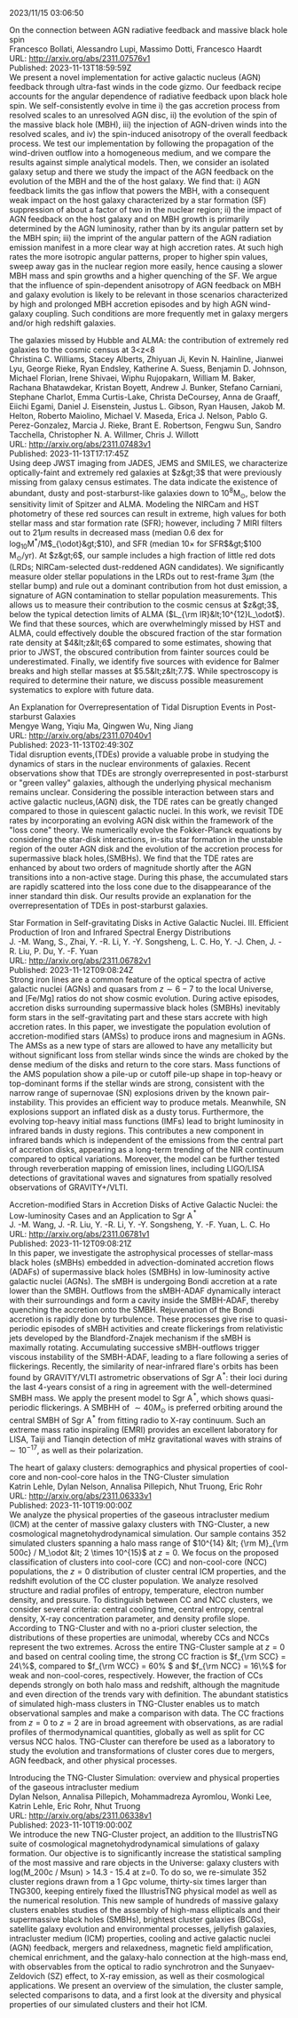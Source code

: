 2023/11/15 03:06:50  

On the connection between AGN radiative feedback and massive black hole
  spin  
Francesco Bollati, Alessandro Lupi, Massimo Dotti, Francesco Haardt  
URL: http://arxiv.org/abs/2311.07576v1  
Published: 2023-11-13T18:59:59Z  
  We present a novel implementation for active galactic nucleus (AGN) feedback through ultra-fast winds in the code gizmo. Our feedback recipe accounts for the angular dependence of radiative feedback upon black hole spin. We self-consistently evolve in time i) the gas accretion process from resolved scales to an unresolved AGN disc, ii) the evolution of the spin of the massive black hole (MBH), iii) the injection of AGN-driven winds into the resolved scales, and iv) the spin-induced anisotropy of the overall feedback process. We test our implementation by following the propagation of the wind-driven outflow into a homogeneous medium, and we compare the results against simple analytical models. Then, we consider an isolated galaxy setup and there we study the impact of the AGN feedback on the evolution of the MBH and the of the host galaxy. We find that: i) AGN feedback limits the gas inflow that powers the MBH, with a consequent weak impact on the host galaxy characterized by a star formation (SF) suppression of about a factor of two in the nuclear region; ii) the impact of AGN feedback on the host galaxy and on MBH growth is primarily determined by the AGN luminosity, rather than by its angular pattern set by the MBH spin; iii) the imprint of the angular pattern of the AGN radiation emission manifest in a more clear way at high accretion rates. At such high rates the more isotropic angular patterns, proper to higher spin values, sweep away gas in the nuclear region more easily, hence causing a slower MBH mass and spin growths and a higher quenching of the SF. We argue that the influence of spin-dependent anisotropy of AGN feedback on MBH and galaxy evolution is likely to be relevant in those scenarios characterized by high and prolonged MBH accretion episodes and by high AGN wind-galaxy coupling. Such conditions are more frequently met in galaxy mergers and/or high redshift galaxies.   

The galaxies missed by Hubble and ALMA: the contribution of extremely
  red galaxies to the cosmic census at 3&lt;z&lt;8  
Christina C. Williams, Stacey Alberts, Zhiyuan Ji, Kevin N. Hainline, Jianwei Lyu, George Rieke, Ryan Endsley, Katherine A. Suess, Benjamin D. Johnson, Michael Florian, Irene Shivaei, Wiphu Rujopakarn, William M. Baker, Rachana Bhatawdekar, Kristan Boyett, Andrew J. Bunker, Stefano Carniani, Stephane Charlot, Emma Curtis-Lake, Christa DeCoursey, Anna de Graaff, Eiichi Egami, Daniel J. Eisenstein, Justus L. Gibson, Ryan Hausen, Jakob M. Helton, Roberto Maiolino, Michael V. Maseda, Erica J. Nelson, Pablo G. Perez-Gonzalez, Marcia J. Rieke, Brant E. Robertson, Fengwu Sun, Sandro Tacchella, Christopher N. A. Willmer, Chris J. Willott  
URL: http://arxiv.org/abs/2311.07483v1  
Published: 2023-11-13T17:17:45Z  
  Using deep JWST imaging from JADES, JEMS and SMILES, we characterize optically-faint and extremely red galaxies at $z&gt;3$ that were previously missing from galaxy census estimates. The data indicate the existence of abundant, dusty and post-starburst-like galaxies down to $10^8$M$_\odot$, below the sensitivity limit of Spitzer and ALMA. Modeling the NIRCam and HST photometry of these red sources can result in extreme, high values for both stellar mass and star formation rate (SFR); however, including 7 MIRI filters out to 21$\mu$m results in decreased mass (median 0.6 dex for log$_{10}$M$^*$/M$_{\odot}&gt;$10), and SFR (median 10$\times$ for SFR$&gt;$100 M$_{\odot}$/yr). At $z&gt;6$, our sample includes a high fraction of little red dots (LRDs; NIRCam-selected dust-reddened AGN candidates). We significantly measure older stellar populations in the LRDs out to rest-frame 3$\mu$m (the stellar bump) and rule out a dominant contribution from hot dust emission, a signature of AGN contamination to stellar population measurements. This allows us to measure their contribution to the cosmic census at $z&gt;3$, below the typical detection limits of ALMA ($L_{\rm IR}&lt;10^{12}L_\odot$). We find that these sources, which are overwhelmingly missed by HST and ALMA, could effectively double the obscured fraction of the star formation rate density at $4&lt;z&lt;6$ compared to some estimates, showing that prior to JWST, the obscured contribution from fainter sources could be underestimated. Finally, we identify five sources with evidence for Balmer breaks and high stellar masses at $5.5&lt;z&lt;7.7$. While spectroscopy is required to determine their nature, we discuss possible measurement systematics to explore with future data.   

An Explanation for Overrepresentation of Tidal Disruption Events in
  Post-starburst Galaxies  
Mengye Wang, Yiqiu Ma, Qingwen Wu, Ning Jiang  
URL: http://arxiv.org/abs/2311.07040v1  
Published: 2023-11-13T02:49:30Z  
  Tidal disruption events\,(TDEs) provide a valuable probe in studying the dynamics of stars in the nuclear environments of galaxies. Recent observations show that TDEs are strongly overrepresented in post-starburst or "green valley" galaxies, although the underlying physical mechanism remains unclear. Considering the possible interaction between stars and active galactic nucleus\,(AGN) disk, the TDE rates can be greatly changed compared to those in quiescent galactic nuclei. In this work, we revisit TDE rates by incorporating an evolving AGN disk within the framework of the "loss cone" theory. We numerically evolve the Fokker-Planck equations by considering the star-disk interactions, in-situ star formation in the unstable region of the outer AGN disk and the evolution of the accretion process for supermassive black holes\,(SMBHs). We find that the TDE rates are enhanced by about two orders of magnitude shortly after the AGN transitions into a non-active stage. During this phase, the accumulated stars are rapidly scattered into the loss cone due to the disappearance of the inner standard thin disk. Our results provide an explanation for the overrepresentation of TDEs in post-starburst galaxies.   

Star Formation in Self-gravitating Disks in Active Galactic Nuclei. III.
  Efficient Production of Iron and Infrared Spectral Energy Distributions  
J. -M. Wang,  S.,  Zhai, Y. -R. Li, Y. -Y. Songsheng, L. C. Ho, Y. -J. Chen, J. -R. Liu, P. Du, Y. -F. Yuan  
URL: http://arxiv.org/abs/2311.06782v1  
Published: 2023-11-12T09:08:24Z  
  Strong iron lines are a common feature of the optical spectra of active galactic nuclei (AGNs) and quasars from $z\sim 6-7$ to the local Universe, and [Fe/Mg] ratios do not show cosmic evolution. During active episodes, accretion disks surrounding supermassive black holes (SMBHs) inevitably form stars in the self-gravitating part and these stars accrete with high accretion rates. In this paper, we investigate the population evolution of accretion-modified stars (AMSs) to produce irons and magnesium in AGNs. The AMSs as a new type of stars are allowed to have any metallicity but without significant loss from stellar winds since the winds are choked by the dense medium of the disks and return to the core stars. Mass functions of the AMS population show a pile-up or cutoff pile-up shape in top-heavy or top-dominant forms if the stellar winds are strong, consistent with the narrow range of supernovae (SN) explosions driven by the known pair-instability. This provides an efficient way to produce metals. Meanwhile, SN explosions support an inflated disk as a dusty torus. Furthermore, the evolving top-heavy initial mass functions (IMFs) lead to bright luminosity in infrared bands in dusty regions. This contributes a new component in infrared bands which is independent of the emissions from the central part of accretion disks, appearing as a long-term trending of the NIR continuum compared to optical variations. Moreover, the model can be further tested through reverberation mapping of emission lines, including LIGO/LISA detections of gravitational waves and signatures from spatially resolved observations of GRAVITY+/VLTI.   

Accretion-modified Stars in Accretion Disks of Active Galactic Nuclei:
  the Low-luminosity Cases and an Application to Sgr A$\!^{*}$  
J. -M. Wang, J. -R. Liu, Y. -R. Li, Y. -Y. Songsheng, Y. -F. Yuan, L. C. Ho  
URL: http://arxiv.org/abs/2311.06781v1  
Published: 2023-11-12T09:08:21Z  
  In this paper, we investigate the astrophysical processes of stellar-mass black holes (sMBHs) embedded in advection-dominated accretion flows (ADAFs) of supermassive black holes (SMBHs) in low-luminosity active galactic nuclei (AGNs). The sMBH is undergoing Bondi accretion at a rate lower than the SMBH. Outflows from the sMBH-ADAF dynamically interact with their surroundings and form a cavity inside the SMBH-ADAF, thereby quenching the accretion onto the SMBH. Rejuvenation of the Bondi accretion is rapidly done by turbulence. These processes give rise to quasi-periodic episodes of sMBH activities and create flickerings from relativistic jets developed by the Blandford-Znajek mechanism if the sMBH is maximally rotating. Accumulating successive sMBH-outflows trigger viscous instability of the SMBH-ADAF, leading to a flare following a series of flickerings. Recently, the similarity of near-infrared flare's orbits has been found by GRAVITY/VLTI astrometric observations of Sgr A$\!^{*}$: their loci during the last 4-years consist of a ring in agreement with the well-determined SMBH mass. We apply the present model to Sgr A$\!^{*}$, which shows quasi-periodic flickerings. A SMBHH of $\sim 40 M_{\odot}$ is preferred orbiting around the central SMBH of Sgr A$\!^{*}$ from fitting radio to X-ray continuum. Such an extreme mass ratio inspiraling (EMRI) provides an excellent laboratory for LISA, Taiji and Tianqin detection of mHz gravitational waves with strains of $\sim 10^{-17}$, as well as their polarization.   

The heart of galaxy clusters: demographics and physical properties of
  cool-core and non-cool-core halos in the TNG-Cluster simulation  
Katrin Lehle, Dylan Nelson, Annalisa Pillepich, Nhut Truong, Eric Rohr  
URL: http://arxiv.org/abs/2311.06333v1  
Published: 2023-11-10T19:00:00Z  
  We analyze the physical properties of the gaseous intracluster medium (ICM) at the center of massive galaxy clusters with TNG-Cluster, a new cosmological magnetohydrodynamical simulation. Our sample contains 352 simulated clusters spanning a halo mass range of $10^{14} &lt; {\rm M}_{\rm 500c} / M_\odot &lt; 2 \times 10^{15}$ at $z=0$. We focus on the proposed classification of clusters into cool-core (CC) and non-cool-core (NCC) populations, the $z=0$ distribution of cluster central ICM properties, and the redshift evolution of the CC cluster population. We analyze resolved structure and radial profiles of entropy, temperature, electron number density, and pressure. To distinguish between CC and NCC clusters, we consider several criteria: central cooling time, central entropy, central density, X-ray concentration parameter, and density profile slope. According to TNG-Cluster and with no a-priori cluster selection, the distributions of these properties are unimodal, whereby CCs and NCCs represent the two extremes. Across the entire TNG-Cluster sample at $z=0$ and based on central cooling time, the strong CC fraction is $f_{\rm SCC} = 24\%$, compared to $f_{\rm WCC} = 60\% $ and $f_{\rm NCC} = 16\%$ for weak and non-cool-cores, respectively. However, the fraction of CCs depends strongly on both halo mass and redshift, although the magnitude and even direction of the trends vary with definition. The abundant statistics of simulated high-mass clusters in TNG-Cluster enables us to match observational samples and make a comparison with data. The CC fractions from $z=0$ to $z=2$ are in broad agreement with observations, as are radial profiles of thermodynamical quantities, globally as well as split for CC versus NCC halos. TNG-Cluster can therefore be used as a laboratory to study the evolution and transformations of cluster cores due to mergers, AGN feedback, and other physical processes.   

Introducing the TNG-Cluster Simulation: overview and physical properties
  of the gaseous intracluster medium  
Dylan Nelson, Annalisa Pillepich, Mohammadreza Ayromlou, Wonki Lee, Katrin Lehle, Eric Rohr, Nhut Truong  
URL: http://arxiv.org/abs/2311.06338v1  
Published: 2023-11-10T19:00:00Z  
  We introduce the new TNG-Cluster project, an addition to the IllustrisTNG suite of cosmological magnetohydrodynamical simulations of galaxy formation. Our objective is to significantly increase the statistical sampling of the most massive and rare objects in the Universe: galaxy clusters with log(M_200c / Msun) &gt; 14.3 - 15.4 at z=0. To do so, we re-simulate 352 cluster regions drawn from a 1 Gpc volume, thirty-six times larger than TNG300, keeping entirely fixed the IllustrisTNG physical model as well as the numerical resolution. This new sample of hundreds of massive galaxy clusters enables studies of the assembly of high-mass ellipticals and their supermassive black holes (SMBHs), brightest cluster galaxies (BCGs), satellite galaxy evolution and environmental processes, jellyfish galaxies, intracluster medium (ICM) properties, cooling and active galactic nuclei (AGN) feedback, mergers and relaxedness, magnetic field amplification, chemical enrichment, and the galaxy-halo connection at the high-mass end, with observables from the optical to radio synchrotron and the Sunyaev-Zeldovich (SZ) effect, to X-ray emission, as well as their cosmological applications. We present an overview of the simulation, the cluster sample, selected comparisons to data, and a first look at the diversity and physical properties of our simulated clusters and their hot ICM.   

